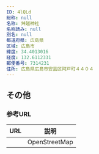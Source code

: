 ```yaml
---
ID: 4lQLd
総称: null
名称: 舛越神社
名称読み: null
別名: null
都道府県: 広島県
区域: 広島市
緯度: 34.4013016
経度: 132.6112331
郵便番号: 7314231
住所: 広島県広島市安芸区阿戸町４４０４
---
```


## その他

### 参考URL

| URL | 説明          |
| --- | ------------- |
|     | OpenStreetMap |
